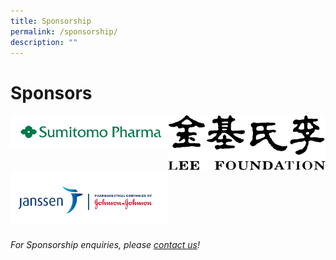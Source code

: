 ```yaml
---
title: Sponsorship
permalink: /sponsorship/
description: ""
---
```

# Sponsors

<div style="display: flex; flex-wrap: wrap;">
    <div style="flex-basis: 50%; max-width: 50%;">
     <a href="https://www.sumitomo-pharma.com/profile/office/sumitomo_pharma_asiapacific.html"><img alt="Sumitomo Logo" src="/images/SponsorsLogo/sumitomologo.png"></a>
  </div>
	<div style="flex-basis: 50%; max-width: 50%;">
		 <a href="https://www..html"> <img alt="logo" src="/images/SponsorsLogo/lflogo.png"></a>
  </div>
	<div style="flex-basis: 50%; max-width: 50%;">
   <img alt="logo" src="/images/SponsorsLogo/johnson.PNG">
  </div>
	</div>

###### For Sponsorship enquiries, please [contact us](/contact-us-customised/)!